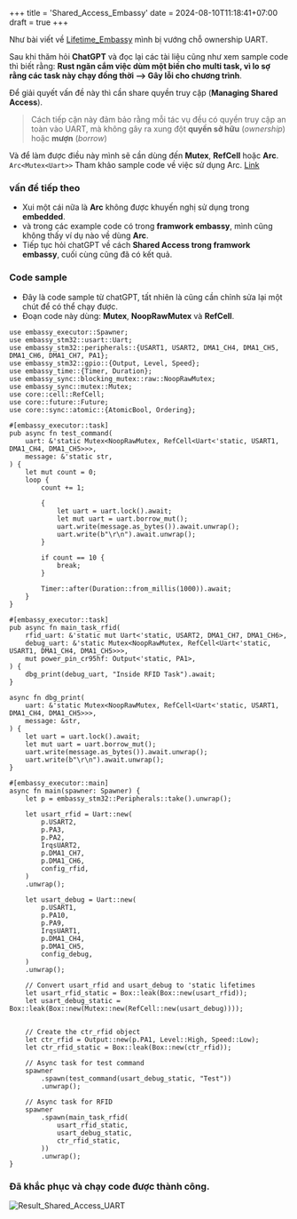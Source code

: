 +++
title = 'Shared_Access_Embassy'
date = 2024-08-10T11:18:41+07:00
draft = true
+++

Như bài viết về [Lifetime_Embassy](https://blog.vinhld-homelab.io.vn/posts/iot/software/lifetime_embassy/) mình bị vướng chỗ ownership UART.

Sau khi thăm hỏi **ChatGPT** và đọc lại các tài liệu cũng như xem sample code thì biết rằng:
**Rust ngăn cắm việc dùm một biến cho multi task, vì lo sợ rằng các task này chạy đồng thời --> Gây lỗi cho chương trình**.

Để giải quyết vấn đề này thì cần share quyền truy cập (**Managing Shared Access**).
> Cách tiếp cận này đảm bảo rằng mỗi tác vụ đều có quyền truy cập an toàn vào UART, mà không gây ra xung đột **quyền sở hữu** (*ownership*) hoặc **mượn** (*borrow*)

Và để làm được điều này mình sẽ cần dùng đến **Mutex**, **RefCell** hoặc **Arc**. `Arc<Mutex<Uart>>`
Tham khảo sample code về việc sử dụng Arc. [Link](https://rust-classes.com/chapter_6_3)

### vấn đề tiếp theo
- Xui một cái nữa là **Arc** không được khuyến nghị sử dụng trong **embedded**.
- và trong các example code có trong **framwork embassy**, mình cũng không thấy ví dụ nào về dùng **Arc**.
- Tiếp tục hỏi chatGPT về cách **Shared Access trong framwork embassy**, cuối cùng cũng đã có kết quả.

### Code sample
- Đây là code sample từ chatGPT, tất nhiên là cũng cần chỉnh sửa lại một chút để có thể chạy được.
- Đoạn code này dùng: **Mutex**, **NoopRawMutex** và **RefCell**.
```
use embassy_executor::Spawner;
use embassy_stm32::usart::Uart;
use embassy_stm32::peripherals::{USART1, USART2, DMA1_CH4, DMA1_CH5, DMA1_CH6, DMA1_CH7, PA1};
use embassy_stm32::gpio::{Output, Level, Speed};
use embassy_time::{Timer, Duration};
use embassy_sync::blocking_mutex::raw::NoopRawMutex;
use embassy_sync::mutex::Mutex;
use core::cell::RefCell;
use core::future::Future;
use core::sync::atomic::{AtomicBool, Ordering};

#[embassy_executor::task]
pub async fn test_command(
    uart: &'static Mutex<NoopRawMutex, RefCell<Uart<'static, USART1, DMA1_CH4, DMA1_CH5>>>,
    message: &'static str,
) {
    let mut count = 0;
    loop {
        count += 1;

        {
            let uart = uart.lock().await;
            let mut uart = uart.borrow_mut();
            uart.write(message.as_bytes()).await.unwrap();
            uart.write(b"\r\n").await.unwrap();
        }

        if count == 10 {
            break;
        }

        Timer::after(Duration::from_millis(1000)).await;
    }
}

#[embassy_executor::task]
pub async fn main_task_rfid(
    rfid_uart: &'static mut Uart<'static, USART2, DMA1_CH7, DMA1_CH6>,
    debug_uart: &'static Mutex<NoopRawMutex, RefCell<Uart<'static, USART1, DMA1_CH4, DMA1_CH5>>>,
    mut power_pin_cr95hf: Output<'static, PA1>,
) {
    dbg_print(debug_uart, "Inside RFID Task").await;
}

async fn dbg_print(
    uart: &'static Mutex<NoopRawMutex, RefCell<Uart<'static, USART1, DMA1_CH4, DMA1_CH5>>>,
    message: &str,
) {
    let uart = uart.lock().await;
    let mut uart = uart.borrow_mut();
    uart.write(message.as_bytes()).await.unwrap();
    uart.write(b"\r\n").await.unwrap();
}

#[embassy_executor::main]
async fn main(spawner: Spawner) {
    let p = embassy_stm32::Peripherals::take().unwrap();

    let usart_rfid = Uart::new(
        p.USART2,
        p.PA3,
        p.PA2,
        IrqsUART2,
        p.DMA1_CH7,
        p.DMA1_CH6,
        config_rfid,
    )
    .unwrap();

    let usart_debug = Uart::new(
        p.USART1,
        p.PA10,
        p.PA9,
        IrqsUART1,
        p.DMA1_CH4,
        p.DMA1_CH5,
        config_debug,
    )
    .unwrap();

    // Convert usart_rfid and usart_debug to 'static lifetimes
    let usart_rfid_static = Box::leak(Box::new(usart_rfid));
    let usart_debug_static = Box::leak(Box::new(Mutex::new(RefCell::new(usart_debug))));


    // Create the ctr_rfid object
    let ctr_rfid = Output::new(p.PA1, Level::High, Speed::Low);
    let ctr_rfid_static = Box::leak(Box::new(ctr_rfid));

    // Async task for test command
    spawner
        .spawn(test_command(usart_debug_static, "Test"))
        .unwrap();

    // Async task for RFID
    spawner
        .spawn(main_task_rfid(
            usart_rfid_static,
            usart_debug_static,
            ctr_rfid_static,
        ))
        .unwrap();
}
```

### **Đã khắc phục và chạy code được thành công**.

![Result_Shared_Access_UART](/image/IoT/Embassy/Result_Shared_Access_UART.png)
